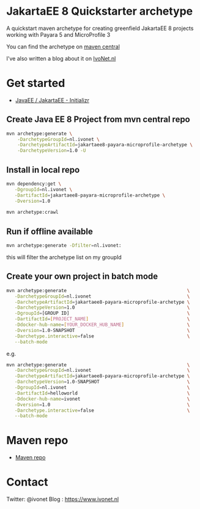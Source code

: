 # JakartaEE 8 Quickstarter archetype

A quickstart maven archetype for creating greenfield JakartaEE 8 projects
working with Payara 5 and MicroProfile 3

You can find the archetype on [maven central](http://ivo2u.nl/os) 

I've also written a blog about it on [IvoNet.nl](http://ivo2u.nl/oj)

# Get started

* [JavaEE / JakartaEE - Initializr](http://ivo2u.nl/oq)

## Create Java EE 8 Project from mvn central repo

```bash
mvn archetype:generate \
    -DarchetypeGroupId=nl.ivonet \
    -DarchetypeArtifactId=jakartaee8-payara-microprofile-archetype \
    -DarchetypeVersion=1.0 -U
```

## Install in local repo

```bash
mvn dependency:get \
   -DgroupId=nl.ivonet \
   -DartifactId=jakartaee8-payara-microprofile-archetype \
   -Dversion=1.0
   
mvn archetype:crawl
```

## Run if offline available

```bash
mvn archetype:generate -Dfilter=nl.ivonet:
```

this will filter the archetype list on my groupId

## Create your own project in batch mode

```bash
mvn archetype:generate                                            \
   -DarchetypeGroupId=nl.ivonet                                   \
   -DarchetypeArtifactId=jakartaee8-payara-microprofile-archetype \
   -DarchetypeVersion=1.0                                         \
   -DgroupId=[GROUP ID]                                           \
   -DartifactId=[PROJECT_NAME]                                    \
   -Ddocker-hub-name=[YOUR_DOCKER_HUB_NAME]                       \
   -Dversion=1.0-SNAPSHOT                                         \
   -Darchetype.interactive=false                                  \
   --batch-mode
```
e.g.

```bash
mvn archetype:generate                                            \
   -DarchetypeGroupId=nl.ivonet                                   \
   -DarchetypeArtifactId=jakartaee8-payara-microprofile-archetype \
   -DarchetypeVersion=1.0-SNAPSHOT                                \
   -DgroupId=nl.ivonet                                            \
   -DartifactId=helloworld                                        \
   -Ddocker-hub-name=ivonet                                       \
   -Dversion=1.0                                                  \
   -Darchetype.interactive=false                                  \
   --batch-mode
```


# Maven repo

* [Maven repo](https://repo.maven.apache.org/maven2/nl/ivonet/jakartaee8-payara-microprofile-archetype/)

# Contact

Twitter: @ivonet
Blog   : https://www.ivonet.nl
